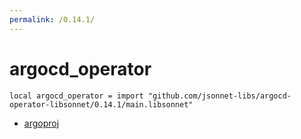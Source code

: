 ```yaml
---
permalink: /0.14.1/
---
```


# argocd_operator

```jsonnet
local argocd_operator = import "github.com/jsonnet-libs/argocd-operator-libsonnet/0.14.1/main.libsonnet"
```



* [argoproj](argoproj/index.md)